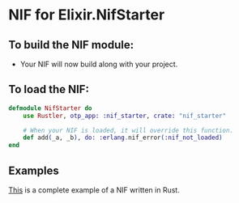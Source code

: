 # NIF for Elixir.NifStarter

## To build the NIF module:

- Your NIF will now build along with your project.

## To load the NIF:

```elixir
defmodule NifStarter do
    use Rustler, otp_app: :nif_starter, crate: "nif_starter"

    # When your NIF is loaded, it will override this function.
    def add(_a, _b), do: :erlang.nif_error(:nif_not_loaded)
end
```

## Examples

[This](https://github.com/hansihe/NifIo) is a complete example of a NIF written in Rust.
